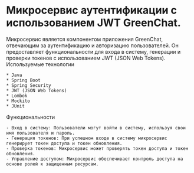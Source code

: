 # **Микросервис аутентификации с использованием JWT GreenChat.**

Микросервис является компонентом приложения GreenChat, отвечающим за аутентификацию и авторизацию пользователей. Он предоставляет функциональности для входа в систему, генерации и проверки токенов с использованием JWT (JSON Web Tokens).
Используемые технологии

    * Java
    * Spring Boot
    * Spring Security
    * JWT (JSON Web Tokens)
    * Lombok
    * Mockito
    * JUnit

Функциональности

    - Вход в систему: Пользователи могут войти в систему, используя свои имя пользователя и пароль.
    - Генерация токенов: При успешном входе в систему микросервис генерирует токен доступа и токен обновления.
    - Проверка токенов: Микросервис может проверять токен доступа и токен обновления.
    - Управление доступом: Микросервис обеспечивает контроль доступа на основе ролей к защищенным ресурсам.
